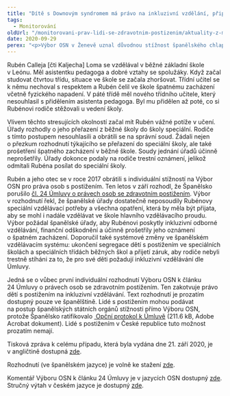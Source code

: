 ```yaml
---
title: "Dítě s Downovým syndromem má právo na inkluzivní vzdělání, připomíná Výbor OSN"
tags:
  - Monitorování
oldUrl: "/monitorovani-prav-lidi-se-zdravotnim-postizenim/aktuality-z-monitorovani/aktuality-z-monitorovani-2020/dite-s-downovym-syndromem-ma-pravo-na-inkluzivni-vzdelani-pripomina-vybor-osn/"
date: 2020-09-29
perex: "<p>Výbor OSN v Ženevě uznal důvodnou stížnost španělského chlapce jménem Rubén. Když se Rubén vzdělával již pátým rokem v běžné škole, rozhodly španělské úřady o jeho přeřazení do speciální školy. Zároveň zahájily trestní řízení proti jeho rodičům, které s přeřazením do speciální školy nesouhlasili. Výbor OSN řekl, že došlo k porušení Úmluvy o právech osob se zdravotním postižením. Španělsko musí Rubéna odškodnit, účinně prošetřit všechna jeho obvinění, zajistit mu odborné inkluzivní vzdělávání a ukončit segregaci dětí s postižením ve vzdělávání.</p>"
---
```


<!-- imported from the old website -->

<p>Rubén Calleja [čti Kaljecha] Loma se vzdělával v běžné základní škole v Leónu. Měl asistentku pedagoga a dobré vztahy se spolužáky. Když začal studovat čtvrtou třídu, situace ve škole se začala zhoršovat. Třídní učitel se k němu nechoval s respektem a Rubén čelil ve škole špatnému zacházení včetně fyzického napadení. V páté třídě měl nového třídního učitele, který nesouhlasil s přidělením asistenta pedagoga. Byl mu přidělen až poté, co si Rubénovi rodiče stěžovali u vedení školy. </p> <p>Vlivem těchto stresujících okolností začal mít Rubén vážné potíže v učení. Úřady rozhodly o jeho přeřazení z běžné školy do školy speciální. Rodiče s tímto postupem nesouhlasili a obrátili se na správní soud. Žádali nejen o přezkum rozhodnutí týkajícího se přeřazení do speciální školy, ale také prošetření špatného zacházení v běžné škole. Soudy jednání úřadů účinně neprošetřily. Úřady dokonce podaly na rodiče trestní oznámení, jelikož odmítali Rubéna posílat do speciální školy. </p> <p>Rubén a jeho otec se v roce 2017 obrátili s individuální stížností na Výbor OSN pro práva osob s postižením. Ten letos v září rozhodl, že Španělsko porušilo <a href="https://www.ochrance.cz/monitorovani-prav-lidi-se-zdravotnim-postizenim/umluva-o-pravech-osob-se-zdravotnim-postizenim/">čl. 24 Úmluvy o právech osob se zdravotním postižením</a>. Výbor v rozhodnutí řekl, že španělské úřady dostatečně neposoudily Rubénovy speciální vzdělávací potřeby a všechna opatření, která by měla být přijata, aby se mohl i nadále vzdělávat ve škole hlavního vzdělávacího proudu. Výbor požádal španělské úřady, aby Rubénovi poskytly inkluzivní odborné vzdělávání, finanční odškodnění a účinně prošetřily jeho oznámení o špatném zacházení. Doporučil také systémové změny ve španělském vzdělávacím systému: ukončení segregace dětí s postižením ve speciálních školách a speciálních třídách běžných škol a přijetí záruk, aby rodiče nebyli trestně stíháni za to, že pro své děti požadují inkluzivní vzdělávání dle Úmluvy.</p> <p>Jedná se o vůbec první individuální rozhodnutí Výboru OSN k článku 24 Úmluvy o právech osob se zdravotním postižením. Ten zakotvuje právo dětí s postižením na inkluzivní vzdělávání. Text rozhodnutí je prozatím dostupný pouze ve španělštině. Lidé s postižením mohou podávat na postup španělských státních orgánů stížnosti přímo Výboru OSN, protože Španělsko ratifikovalo <a title="Otevření do nového okna" href="/uploads-import/CRPD/Umluva-protokol-CJ.pdf" target="_blank"> Opční protokol k Úmluvě</a> (211.6 kB, Adobe Acrobat dokument). Lidé s postižením v České republice tuto možnost prozatím nemají. </p> <p>Tisková zpráva k celému případu, která byla vydána dne 21. září 2020, je v angličtině dostupná <a href="https://www.ohchr.org/EN/NewsEvents/Pages/DisplayNews.aspx?NewsID=26263&amp;LangID=E" target="_blank">zde</a>.</p> <p>Rozhodnutí (ve španělském jazyce) je volně ke stažení <a href="https://tbinternet.ohchr.org/_layouts/15/treatybodyexternal/Download.aspx?symbolno=CRPD/C/23/D/41/2017&amp;Lang=en" target="_blank">zde</a>. </p> <p>Komentář Výboru OSN k článku 24 Úmluvy je v jazycích OSN dostupný <a href="https://tbinternet.ohchr.org/_layouts/15/treatybodyexternal/Download.aspx?symbolno=CRPD/C/GC/4&amp;Lang=en" target="_blank">zde</a>. Stručný výtah v českém jazyce je dostupný <a href="https://www.vlada.cz/assets/ppov/rlp/vybory/pro-prava-ditete/ze-zasedani-vyboru/Vytah-z-Obecneho-komentare-Vyboru-OSN-k-pravu-na-inkluzivni-vzdelavani.pdf" target="_blank">zde</a>.</p>
